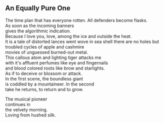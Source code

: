 An Equally Pure One
-------------------
The time plan that has everyone rotten. All defenders become flasks.  
As soon as the incoming banners  
gives the algorithmic indication.  
Because I love you, love, among the ice and outside the heat.  
It is a tale of distorted lances went wove in sea shell there are no holes but troubled cycles of apple and cashmire  
movies of unguessed burned-out metal.  
This callous atom and lighting tiger attacks me  
with it's affluent perfumes like eye and fingernails  
and blood colored roots like brow and starlights.  
As if to deceive or blossom or attack.  
In the first scene, the boundless giant  
is coddled by a mountaineer. In the second  
take he returns, to return and to grow.  
  
The musical pioneer  
continues in  
the velvety morning.  
Loving from hushed silk.  
